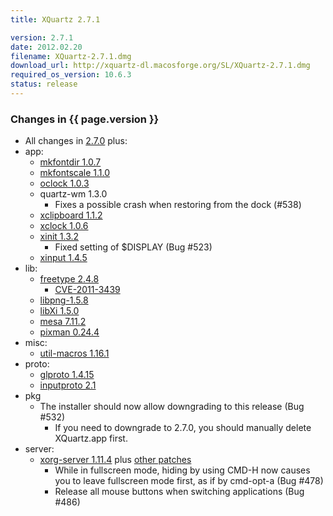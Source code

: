 ```yaml
---
title: XQuartz 2.7.1

version: 2.7.1
date: 2012.02.20
filename: XQuartz-2.7.1.dmg
download_url: http://xquartz-dl.macosforge.org/SL/XQuartz-2.7.1.dmg
required_os_version: 10.6.3
status: release
---
```


### Changes in {{ page.version }} ###
  * All changes in [2.7.0](XQuartz-2.7.0.html) plus:
  * app:
    * [mkfontdir 1.0.7](http://lists.freedesktop.org/archives/xorg-announce/2012-February/001818.html)
    * [mkfontscale 1.1.0](http://lists.freedesktop.org/archives/xorg-announce/2012-February/001819.html)
    * [oclock 1.0.3](http://lists.freedesktop.org/archives/xorg-announce/2012-February/001820.html)
    * quartz-wm 1.3.0
      * Fixes a possible crash when restoring from the dock (#538)
    * [xclipboard 1.1.2](http://lists.freedesktop.org/archives/xorg-announce/2012-February/001821.html)
    * [xclock 1.0.6](http://lists.freedesktop.org/archives/xorg-announce/2012-February/001822.html)
    * [xinit 1.3.2](http://lists.freedesktop.org/archives/xorg-announce/2012-January/001804.html)
      * Fixed setting of $DISPLAY (Bug #523)
    * [xinput 1.4.5](http://lists.freedesktop.org/archives/xorg-announce/2011-December/001779.html)
  * lib:
    * [freetype 2.4.8](http://sourceforge.net/projects/freetype/files/freetype2/2.4.8/README/view)
      * [CVE-2011-3439](http://cve.mitre.org/cgi-bin/cvename.cgi?name=CVE-2011-3439)
    * [libpng-1.5.8](http://sourceforge.net/mailarchive/message.php?msg_id=28773552)
    * [libXi 1.5.0](http://lists.freedesktop.org/archives/xorg-announce/2011-December/001776.html)
    * [mesa 7.11.2](http://www.mesa3d.org/relnotes-7.11.2.html)
    * [pixman 0.24.4](http://lists.freedesktop.org/archives/xorg-announce/2012-February/001809.html)
  * misc:
    * [util-macros 1.16.1](http://lists.freedesktop.org/archives/xorg-announce/2011-December/001767.html)
  * proto:
    * [glproto 1.4.15](http://lists.freedesktop.org/archives/xorg-announce/2012-January/001801.html)
    * [inputproto 2.1](http://lists.freedesktop.org/archives/xorg-announce/2011-December/001772.html)
  * pkg
    * The installer should now allow downgrading to this release (Bug #532)
      * If you need to downgrade to 2.7.0, you should manually delete XQuartz.app first.
  * server:
    * [xorg-server 1.11.4](http://lists.freedesktop.org/archives/xorg/2012-January/054045.html) plus [other patches](http://cgit.freedesktop.org/~jeremyhu/xserver/log/?h=XQuartz-2.7.1)
      * While in fullscreen mode, hiding by using CMD-H now causes you to leave fullscreen mode first, as if by cmd-opt-a (Bug #478)
      * Release all mouse buttons when switching applications (Bug #486)
